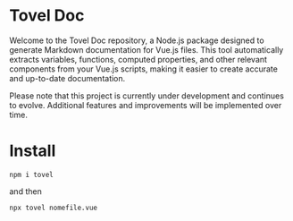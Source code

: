# Tovel Doc

Welcome to the Tovel Doc repository, a Node.js package designed to generate Markdown documentation for Vue.js files. This tool automatically extracts variables, functions, computed properties, and other relevant components from your Vue.js scripts, making it easier to create accurate and up-to-date documentation.

Please note that this project is currently under development and continues to evolve. Additional features and improvements will be implemented over time.


# Install

```
npm i tovel
```

and then
```
npx tovel nomefile.vue
```


